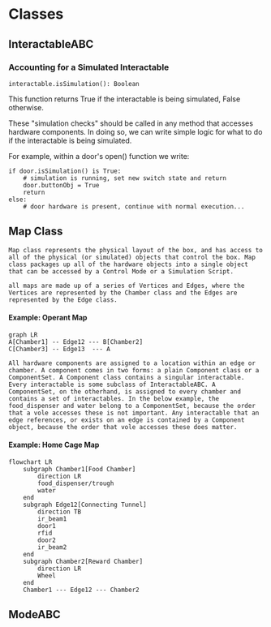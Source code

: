# Classes

## InteractableABC

### Accounting for a Simulated Interactable

    interactable.isSimulation(): Boolean

This function returns True if the interactable is being simulated, False otherwise.

These "simulation checks" should be called in any method that accesses hardware components. In doing so, we can write simple logic for what to do if the interactable is being simulated.

For example, within a door's open() function we write:

    if door.isSimulation() is True: 
        # simulation is running, set new switch state and return 
        door.buttonObj = True 
        return 
    else: 
        # door hardware is present, continue with normal execution...

## Map Class

    Map class represents the physical layout of the box, and has access to all of the physical (or simulated) objects that control the box. Map class packages up all of the hardware objects into a single object that can be accessed by a Control Mode or a Simulation Script. 

    all maps are made up of a series of Vertices and Edges, where the Vertices are represented by the Chamber class and the Edges are represented by the Edge class. 

#### Example: Operant Map

```mermaid
graph LR
A[Chamber1] -- Edge12 --- B[Chamber2]
C[Chamber3] -- Edge13  --- A
```

    All hardware components are assigned to a location within an edge or chamber. A component comes in two forms: a plain Component class or a ComponentSet. A Component class contains a singular interactable. Every interactable is some subclass of InteractableABC. A ComponentSet, on the otherhand, is assigned to every chamber and contains a set of interactables. In the below example, the food_dispenser and water belong to a ComponentSet, because the order that a vole accesses these is not important. Any interactable that an edge references, or exists on an edge is contained by a Component object, because the order that vole accesses these does matter. 

#### Example: Home Cage Map

```mermaid
flowchart LR
    subgraph Chamber1[Food Chamber]
        direction LR
        food_dispenser/trough
        water
    end
    subgraph Edge12[Connecting Tunnel]
        direction TB
        ir_beam1
        door1
        rfid
        door2
        ir_beam2
    end 
    subgraph Chamber2[Reward Chamber]
        direction LR
        Wheel 
    end
    Chamber1 --- Edge12 --- Chamber2
```


## ModeABC
